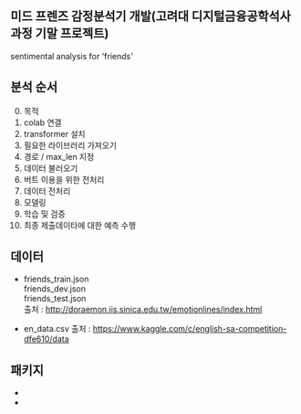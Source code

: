 ## 미드 프렌즈 감정분석기 개발(고려대 디지털금융공학석사 과정 기말 프로젝트)
sentimental analysis for 'friends'


## **분석 순서**

0. 목적
1. colab 연결
2. transformer 설치
3. 필요한 라이브러리 가져오기
4. 경로 / max_len 지정
5. 데이터 불러오기
6. 버트 이용을 위한 전처리
7. 데이터 전처리
8. 모델링
9. 학습 및 검증
10. 최종 제출데이타에 대한 예측 수행

## **데이터**

- friends_train.json <br>
friends_dev.json <br>
friends_test.json <br>
출처 : http://doraemon.iis.sinica.edu.tw/emotionlines/index.html

- en_data.csv
출처 : https://www.kaggle.com/c/english-sa-competition-dfe610/data

## **패키지**

- 
- 
